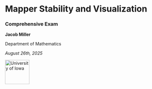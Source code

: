 # Mapper Stability and Visualization

### Comprehensive Exam

**Jacob Miller**

Department of Mathematics

*August 26th, 2025*

<div class="uiowa-logo">
    <img src="images/uiowa-logo.png" alt="University of Iowa" style="height: 80px;">
</div>
